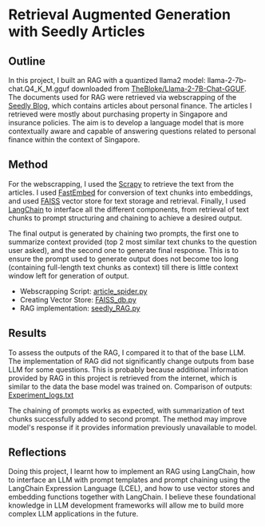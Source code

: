 # Retrieval Augmented Generation with Seedly Articles

## Outline
In this project, I built an RAG with a quantized llama2 model: llama-2-7b-chat.Q4_K_M.gguf downloaded from [TheBloke/Llama-2-7B-Chat-GGUF](https://huggingface.co/TheBloke/Llama-2-7B-Chat-GGUF/tree/main). The documents used for RAG were retrieved via webscrapping of the [Seedly Blog](https://blog.seedly.sg), which contains articles about personal finance. The articles I retrieved were mostly about purchasing property in Singapore and insurance policies. The aim is to develop a language model that is more contextually aware and capable of answering questions related to personal finance within the context of Singapore.

## Method
For the webscrapping, I used the [Scrapy](https://scrapy.org) to retrieve the text from the articles. I used [FastEmbed](https://github.com/qdrant/fastembed) for conversion of text chunks into embeddings, and used [FAISS](https://github.com/facebookresearch/faiss) vector store for text storage and retrieval. Finally, I used [LangChain](https://www.langchain.com) to interface all the different components, from retrieval of text chunks to prompt structuring and chaining to achieve a desired output.

The final output is generated by chaining two prompts, the first one to summarize context provided (top 2 most similar text chunks to the question user asked), and the second one to generate final response. This is to ensure the prompt used to generate output does not become too long (containing full-length text chunks as context) till there is little context window left for generation of output.

- Webscrapping Script: [article_spider.py](https://github.com/RoydonTay/Seedly_Articles_RAG/blob/main/seedly_scrape/spiders/article_spider.py)
- Creating Vector Store: [FAISS_db.py](https://github.com/RoydonTay/Seedly_Articles_RAG/blob/main/FAISS_db.py)
- RAG implementation: [seedly_RAG.py](https://github.com/RoydonTay/Seedly_Articles_RAG/blob/main/seedly_RAG.py)

## Results
To assess the outputs of the RAG, I compared it to that of the base LLM. The implementation of RAG did not significantly change outputs from base LLM for some questions. This is probably because additional information provided by RAG in this project is retrieved from the internet, which is similar to the data the base model was trained on.  Comparison of outputs: [Experiment_logs.txt](https://github.com/RoydonTay/Seedly_Articles_RAG/blob/main/Experiment_logs.txt)

The chaining of prompts works as expected, with summarization of text chunks successfully added to second prompt. The method may improve model's response if it provides information previously unavailable to model.

## Reflections
Doing this project, I learnt how to implement an RAG using LangChain, how to interface an LLM with prompt templates and prompt chaining using the LangChain Expression Language (LCEL), and how to use vector stores and embedding functions together with LangChain. I believe these foundational knowledge in LLM development frameworks will allow me to build more complex LLM applications in the future.
